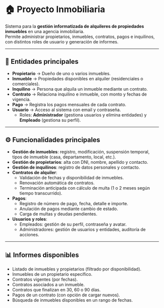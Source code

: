 # 🏠 Proyecto Inmobiliaria

Sistema para la **gestión informatizada de alquileres de propiedades inmuebles** en una agencia inmobiliaria.  
Permite administrar propietarios, inmuebles, contratos, pagos e inquilinos, con distintos roles de usuario y generación de informes.

---

## 📌 Entidades principales
- **Propietario** → Dueño de uno o varios inmuebles.  
- **Inmueble** → Propiedades disponibles en alquiler (residenciales o comerciales).  
- **Inquilino** → Persona que alquila un inmueble mediante un contrato.  
- **Contrato** → Relaciona inquilino e inmueble, con monto y fechas de vigencia.  
- **Pago** → Registra los pagos mensuales de cada contrato.  
- **Usuario** → Acceso al sistema con email y contraseña.  
  - Roles: **Administrador** (gestiona usuarios y elimina entidades) y **Empleado** (gestiona su perfil).  

---

## ⚙️ Funcionalidades principales
- **Gestión de inmuebles**: registro, modificación, suspensión temporal, tipos de inmueble (casa, departamento, local, etc.).  
- **Gestión de propietarios**: alta con DNI, nombre, apellido y contacto.  
- **Gestión de inquilinos**: registro de datos personales y contacto.  
- **Contratos de alquiler**:  
  - Validación de fechas y disponibilidad de inmuebles.  
  - Renovación automática de contratos.  
  - Terminación anticipada con cálculo de multa (1 o 2 meses según tiempo transcurrido).  
- **Pagos**:  
  - Registro de número de pago, fecha, detalle e importe.  
  - Anulación de pagos mediante cambio de estado.  
  - Carga de multas y deudas pendientes.  
- **Usuarios y roles**:  
  - Empleados: gestión de su perfil, contraseña y avatar.  
  - Administradores: gestión de usuarios y entidades, auditoría de acciones.  

---

## 📊 Informes disponibles
- Listado de inmuebles y propietarios (filtrado por disponibilidad).  
- Inmuebles de un propietario específico.  
- Contratos vigentes (por fechas).  
- Contratos asociados a un inmueble.  
- Contratos que finalizan en 30, 60 o 90 días.  
- Pagos de un contrato (con opción de cargar nuevos).  
- Búsqueda de inmuebles disponibles en un rango de fechas.
